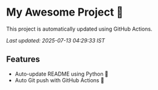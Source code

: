 # My Awesome Project 🚀

This project is automatically updated using GitHub Actions.

_Last updated: 2025-07-13 04:29:33 IST_

## Features
- Auto-update README using Python 🐍
- Auto Git push with GitHub Actions 🤖
